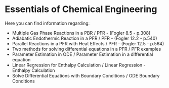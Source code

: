 # Essentials of Chemical Engineering

Here you can find information regarding:
- Multiple Gas Phase Reactions in a PBR / PFR - (Fogler 8.5 - p.308)
- Adiabatic Endothermic Reaction in a PFR / PFR - (Fogler 12.2 - p.540)
- Parallel Reactions in a PFR with Heat Effects / PFR - (Fogler 12.5 - p.564)
- Two methods for solving differential equations in a PFR / PFR examples
- Parameter Estimation in ODE / Parameter Estimation in a differential equation
- Linear Regression for Enthalpy Calculation / Linear Regression - Enthalpy Calculation
- Solve Differential Equations with Boundary Conditions / ODE Boundary Conditions
